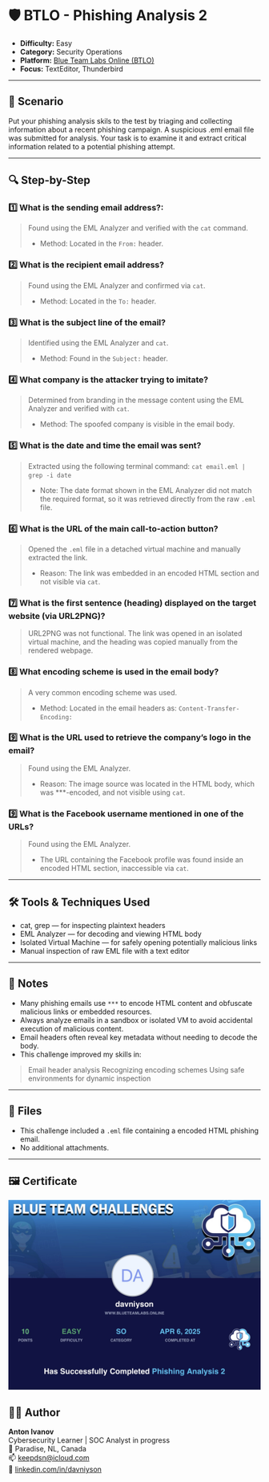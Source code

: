 # 🛡️ BTLO - Phishing Analysis 2

- **Difficulty:** Easy  
- **Category:** Security Operations
- **Platform:** [Blue Team Labs Online (BTLO)](https://blueteamlabs.online/)  
- **Focus:** TextEditor, Thunderbird
---

## 📌 Scenario

Put your phishing analysis skils to the test by triaging and collecting information about a recent phishing campaign.
A suspicious .eml email file was submitted for analysis. Your task is to examine it and extract critical information related to a potential phishing attempt.

---

## 🔍 Step-by-Step

### 1️⃣ What is the sending email address?:

> Found using the EML Analyzer and verified with the `cat` command.
> - Method: Located in the `From:` header.

### 2️⃣ What is the recipient email address?

> Found using the EML Analyzer and confirmed via `cat`.
> - Method: Located in the `To:` header.

### 3️⃣ What is the subject line of the email?

> Identified using the EML Analyzer and `cat`.
> - Method: Found in the `Subject:` header.

### 4️⃣ What company is the attacker trying to imitate?

> Determined from branding in the message content using the EML Analyzer and verified with `cat`.
> - Method: The spoofed company is visible in the email body.

### 5️⃣ What is the date and time the email was sent?

> Extracted using the following terminal command: `cat email.eml | grep -i date`
> - Note: The date format shown in the EML Analyzer did not match the required format, so it was retrieved directly from the raw `.eml` file.

### 6️⃣ What is the URL of the main call-to-action button?

> Opened the `.eml` file in a detached virtual machine and manually extracted the link.
> - Reason: The link was embedded in an encoded HTML section and not visible via `cat`.

### 7️⃣ What is the first sentence (heading) displayed on the target website (via URL2PNG)?

> URL2PNG was not functional.
> The link was opened in an isolated virtual machine, and the heading was copied manually from the rendered webpage.

### 8️⃣ What encoding scheme is used in the email body?

> A very common encoding scheme was used.
> - Method: Located in the email headers as: `Content-Transfer-Encoding:` 

### 9️⃣ What is the URL used to retrieve the company’s logo in the email?

> Found using the EML Analyzer.
> - Reason: The image source was located in the HTML body, which was ***-encoded, and not visible using `cat`.

### 9️⃣ What is the Facebook username mentioned in one of the URLs?

> Found using the EML Analyzer.
> - The URL containing the Facebook profile was found inside an encoded HTML section, inaccessible via `cat`.

---

## 🛠 Tools & Techniques Used

- cat, grep — for inspecting plaintext headers
- EML Analyzer — for decoding and viewing HTML body
- Isolated Virtual Machine — for safely opening potentially malicious links
- Manual inspection of raw EML file with a text editor

---

## 🧠 Notes

- Many phishing emails use `***` to encode HTML content and obfuscate malicious links or embedded resources.
- Always analyze emails in a sandbox or isolated VM to avoid accidental execution of malicious content.
- Email headers often reveal key metadata without needing to decode the body.
- This challenge improved my skills in:
 > Email header analysis
 > Recognizing encoding schemes
 > Using safe environments for dynamic inspection
---

## 📂 Files

- This challenge included a `.eml` file containing a encoded HTML phishing email.
- No additional attachments.

---

## 🖼 Certificate

![BTLO ATT&CK certificate](./phishcert.jpg)



## 🧑‍💻 Author

**Anton Ivanov**  
Cybersecurity Learner | SOC Analyst in progress  
📍 Paradise, NL, Canada  
📫 [keepdsn@icloud.com](mailto:keepdsn@icloud.com)  
🔗 [linkedin.com/in/davniyson](https://linkedin.com/in/davniyson)
